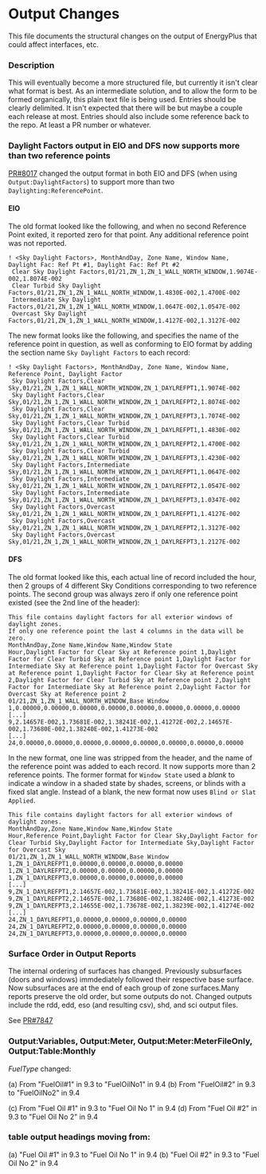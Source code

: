 Output Changes
==============

This file documents the structural changes on the output of EnergyPlus that could affect interfaces, etc.

### Description

This will eventually become a more structured file, but currently it isn't clear what format is best. As an intermediate solution, and to allow the form to be formed organically, this plain text file is being used. Entries should be clearly delimited.  It isn't expected that there will be but maybe a couple each release at most. Entries should also include some reference back to the repo.  At least a PR number or whatever.


### Daylight Factors output in EIO and DFS now supports more than two reference points

[PR#8017](https://github.com/NREL/EnergyPlus/pull/8017) changed the output format in both EIO and DFS (when using `Output:DaylightFactors`)
to support more than two `Daylighting:ReferencePoint`.

#### EIO

The old format looked like the following, and when no second Reference Point exited, it reported zero for that point. Any additional reference point was not reported.

```
! <Sky Daylight Factors>, MonthAndDay, Zone Name, Window Name, Daylight Fac: Ref Pt #1, Daylight Fac: Ref Pt #2
 Clear Sky Daylight Factors,01/21,ZN_1,ZN_1_WALL_NORTH_WINDOW,1.9074E-002,1.8074E-002
 Clear Turbid Sky Daylight Factors,01/21,ZN_1,ZN_1_WALL_NORTH_WINDOW,1.4830E-002,1.4700E-002
 Intermediate Sky Daylight Factors,01/21,ZN_1,ZN_1_WALL_NORTH_WINDOW,1.0647E-002,1.0547E-002
 Overcast Sky Daylight Factors,01/21,ZN_1,ZN_1_WALL_NORTH_WINDOW,1.4127E-002,1.3127E-002
```

The new format looks like the following, and specifies the name of the reference point in question,
as well as conforming to EIO format by adding the section name `Sky Daylight Factors` to each record:

```
! <Sky Daylight Factors>, MonthAndDay, Zone Name, Window Name, Reference Point, Daylight Factor
 Sky Daylight Factors,Clear Sky,01/21,ZN_1,ZN_1_WALL_NORTH_WINDOW,ZN_1_DAYLREFPT1,1.9074E-002
 Sky Daylight Factors,Clear Sky,01/21,ZN_1,ZN_1_WALL_NORTH_WINDOW,ZN_1_DAYLREFPT2,1.8074E-002
 Sky Daylight Factors,Clear Sky,01/21,ZN_1,ZN_1_WALL_NORTH_WINDOW,ZN_1_DAYLREFPT3,1.7074E-002
 Sky Daylight Factors,Clear Turbid Sky,01/21,ZN_1,ZN_1_WALL_NORTH_WINDOW,ZN_1_DAYLREFPT1,1.4830E-002
 Sky Daylight Factors,Clear Turbid Sky,01/21,ZN_1,ZN_1_WALL_NORTH_WINDOW,ZN_1_DAYLREFPT2,1.4700E-002
 Sky Daylight Factors,Clear Turbid Sky,01/21,ZN_1,ZN_1_WALL_NORTH_WINDOW,ZN_1_DAYLREFPT3,1.4230E-002
 Sky Daylight Factors,Intermediate Sky,01/21,ZN_1,ZN_1_WALL_NORTH_WINDOW,ZN_1_DAYLREFPT1,1.0647E-002
 Sky Daylight Factors,Intermediate Sky,01/21,ZN_1,ZN_1_WALL_NORTH_WINDOW,ZN_1_DAYLREFPT2,1.0547E-002
 Sky Daylight Factors,Intermediate Sky,01/21,ZN_1,ZN_1_WALL_NORTH_WINDOW,ZN_1_DAYLREFPT3,1.0347E-002
 Sky Daylight Factors,Overcast Sky,01/21,ZN_1,ZN_1_WALL_NORTH_WINDOW,ZN_1_DAYLREFPT1,1.4127E-002
 Sky Daylight Factors,Overcast Sky,01/21,ZN_1,ZN_1_WALL_NORTH_WINDOW,ZN_1_DAYLREFPT2,1.3127E-002
 Sky Daylight Factors,Overcast Sky,01/21,ZN_1,ZN_1_WALL_NORTH_WINDOW,ZN_1_DAYLREFPT3,1.2127E-002
```

#### DFS

The old format looked like this, each actual line of record included the hour, then 2 groups of 4 different Sky Conditions corresponding to two reference points.
The second group was always zero if only one reference point existed (see the 2nd line of the header):

```
This file contains daylight factors for all exterior windows of daylight zones.
If only one reference point the last 4 columns in the data will be zero.
MonthAndDay,Zone Name,Window Name,Window State
Hour,Daylight Factor for Clear Sky at Reference point 1,Daylight Factor for Clear Turbid Sky at Reference point 1,Daylight Factor for Intermediate Sky at Reference point 1,Daylight Factor for Overcast Sky at Reference point 1,Daylight Factor for Clear Sky at Reference point 2,Daylight Factor for Clear Turbid Sky at Reference point 2,Daylight Factor for Intermediate Sky at Reference point 2,Daylight Factor for Overcast Sky at Reference point 2
01/21,ZN_1,ZN_1_WALL_NORTH_WINDOW,Base Window
1,0.00000,0.00000,0.00000,0.00000,0.00000,0.00000,0.00000,0.00000
[...]
9,2.14657E-002,1.73681E-002,1.38241E-002,1.41272E-002,2.14657E-002,1.73680E-002,1.38240E-002,1.41273E-002
[...]
24,0.00000,0.00000,0.00000,0.00000,0.00000,0.00000,0.00000,0.00000
```

In the new format, one line was stripped from the header, and the name of the reference point was added to each record. It now supports more than 2 reference points.
The former format for `Window State` used a *blank* to indicate a window in a shaded state by shades, screens, or blinds with a fixed slat angle.
Instead of a blank, the new format now uses `Blind or Slat Applied`.

```
This file contains daylight factors for all exterior windows of daylight zones.
MonthAndDay,Zone Name,Window Name,Window State
Hour,Reference Point,Daylight Factor for Clear Sky,Daylight Factor for Clear Turbid Sky,Daylight Factor for Intermediate Sky,Daylight Factor for Overcast Sky
01/21,ZN_1,ZN_1_WALL_NORTH_WINDOW,Base Window
1,ZN_1_DAYLREFPT1,0.00000,0.00000,0.00000,0.00000
1,ZN_1_DAYLREFPT2,0.00000,0.00000,0.00000,0.00000
1,ZN_1_DAYLREFPT3,0.00000,0.00000,0.00000,0.00000
[...]
9,ZN_1_DAYLREFPT1,2.14657E-002,1.73681E-002,1.38241E-002,1.41272E-002
9,ZN_1_DAYLREFPT2,2.14657E-002,1.73680E-002,1.38240E-002,1.41273E-002
9,ZN_1_DAYLREFPT3,2.14655E-002,1.73678E-002,1.38239E-002,1.41274E-002
[...]
24,ZN_1_DAYLREFPT1,0.00000,0.00000,0.00000,0.00000
24,ZN_1_DAYLREFPT2,0.00000,0.00000,0.00000,0.00000
24,ZN_1_DAYLREFPT3,0.00000,0.00000,0.00000,0.00000
```
### Surface Order in Output Reports

The internal ordering of surfaces has changed. Previously subsurfaces (doors and windows) immdediately followed their respective base surface. 
Now subsurfaces are at the end of each group of zone surfaces.Many reports preserve the old order, but some outputs do not.
Changed outputs include the rdd, edd, eso (and resulting csv), shd, and sci output files.

See [PR#7847](https://github.com/NREL/EnergyPlus/pull/7847)

### Output:Variables, Output:Meter, Output:Meter:MeterFileOnly, Output:Table:Monthly

*FuelType* changed:

(a) From "FuelOil#1" in 9.3 to "FuelOilNo1" in 9.4
(b) From "FuelOil#2" in 9.3 to "FuelOilNo2" in 9.4

 
(c) From "Fuel Oil #1" in 9.3 to "Fuel Oil No 1" in 9.4
(d) From "Fuel Oil #2" in 9.3 to "Fuel Oil No 2" in 9.4

### table output headings moving from:
 (a) "Fuel Oil #1" in 9.3 to "Fuel Oil No 1" in 9.4
 (b) "Fuel Oil #2" in 9.3 to "Fuel Oil No 2" in 9.4
 

